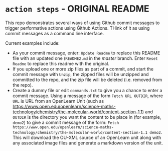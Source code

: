 # `action steps` - ORIGINAL README

This repo demonstrates several ways of using Github commit messages to trigger performative actions using Github Actions. THink of it as using commit messages as a command line interface.

Current examples include:

- As your commit message, enter: `Update Readme` to replace this README file with an updated one (`README2.md` in the *master* branch.  Enter `Reset Readme` to replace this readme with the original.
- If you upload one or more zip files as part of a commit, and start the commit message with `Unzip`, the zipped files will be unzipped and committed to the repo, and the zip file will be deleted (i.e. removed from the repo).
- Create a dummy file or edit `commands.txt` to give you a chance to enter a commit message. Using a message of the form `Fetch URL OUTDIR`, where `URL` is URL from an OpenLearn Unit (such as https://www.open.edu/openlearn/science-maths-technology/chemistry/the-molecular-world/content-section-1.1) and `OUTDIR` is the directory you want the content to be place in (for example, `demo2`) to give a commit message of the form:  `Fetch https://www.open.edu/openlearn/science-maths-technology/chemistry/the-molecular-world/content-section-1.1 demo2`. This will download the OU-XML source of an OpenLearn unit along with any associated image files and generate a markdown version of the unit. 
